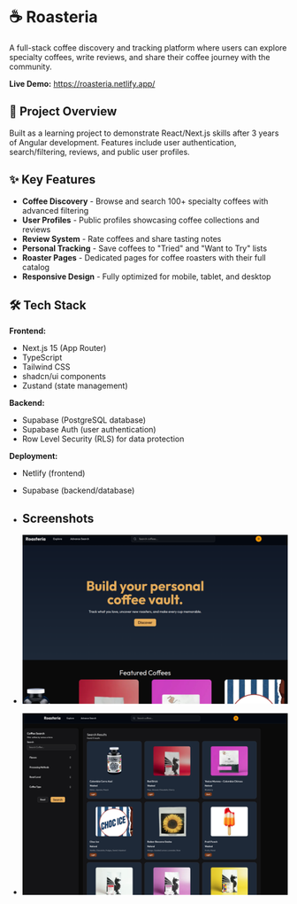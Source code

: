 # ☕ Roasteria

A full-stack coffee discovery and tracking platform where users can explore specialty coffees, write reviews, and share their coffee journey with the community.

**Live Demo:** https://roasteria.netlify.app/

## 🎯 Project Overview

Built as a learning project to demonstrate React/Next.js skills after 3 years of Angular development. Features include user authentication, search/filtering, reviews, and public user profiles.

## ✨ Key Features

- **Coffee Discovery** - Browse and search 100+ specialty coffees with advanced filtering
- **User Profiles** - Public profiles showcasing coffee collections and reviews
- **Review System** - Rate coffees and share tasting notes
- **Personal Tracking** - Save coffees to "Tried" and "Want to Try" lists
- **Roaster Pages** - Dedicated pages for coffee roasters with their full catalog
- **Responsive Design** - Fully optimized for mobile, tablet, and desktop

## 🛠️ Tech Stack

**Frontend:**

- Next.js 15 (App Router)
- TypeScript
- Tailwind CSS
- shadcn/ui components
- Zustand (state management)

**Backend:**

- Supabase (PostgreSQL database)
- Supabase Auth (user authentication)
- Row Level Security (RLS) for data protection

**Deployment:**

- Netlify (frontend)
- Supabase (backend/database)

- ## Screenshots
- ![Main Page](assets/dashboard.png)
- ![Search](assets/search.png)
